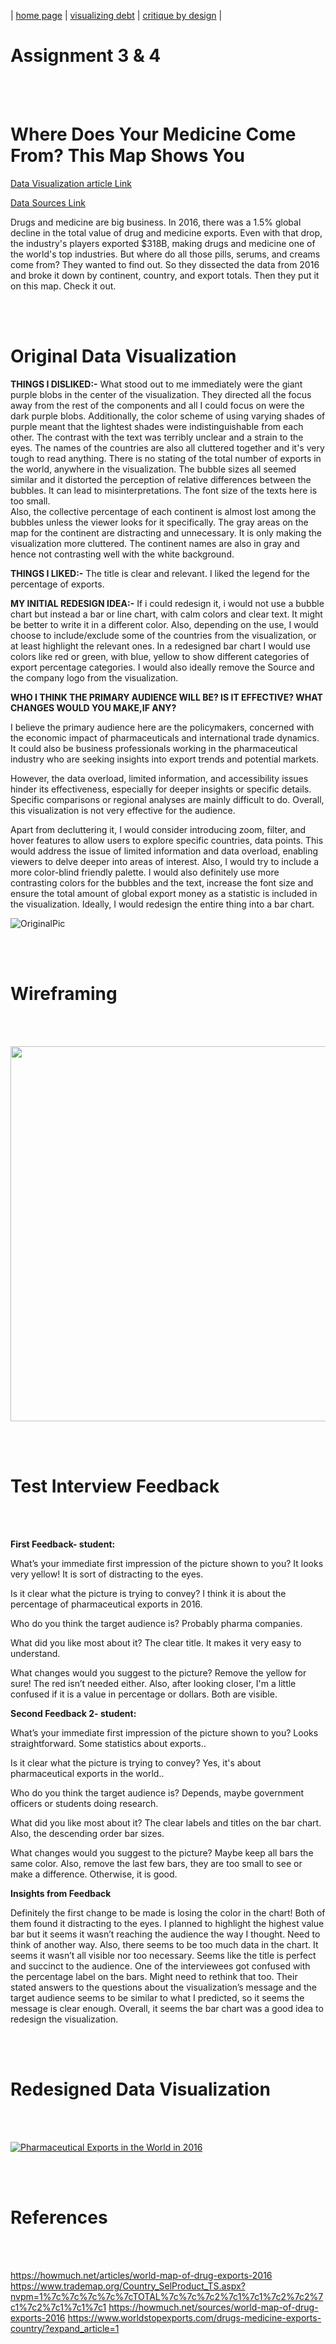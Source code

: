 | [home page](https://aishwarya1912s.github.io/portfolio/) | [visualizing debt](https://aishwarya1912s.github.io/portfolio/Visualizing_government_debt_part3.html) | [critique by design](https://aishwarya1912s.github.io/portfolio/critique-by-design.html) | 

# Assignment 3 & 4

  <br>  <br>
  
# Where Does Your Medicine Come From? This Map Shows You

[Data Visualization article Link](https://howmuch.net/articles/world-map-of-drug-exports-2016)   

[Data Sources Link](https://howmuch.net/sources/world-map-of-drug-exports-2016) 

Drugs and medicine are big business. In 2016, there was a 1.5% global decline in the total value of drug and medicine exports. Even with that drop, the industry's players exported $318B, making drugs and medicine one of the world's top industries. But where do all those pills, serums, and creams come from?  They wanted to find out. So they dissected the data from 2016 and broke it down by continent, country, and export totals. Then they put it on this map. Check it out.
  
  <br>  <br>

# Original Data Visualization


**THINGS I DISLIKED:-**
What stood out to me immediately were the giant purple blobs in the center of the visualization. They directed all the focus away from the rest of the components and all I could focus on were the dark purple blobs.
Additionally, the color scheme of using varying shades of purple meant that the lightest shades were indistinguishable from each other. The contrast with the text was terribly unclear and a strain to the eyes.
The names of the countries are also all cluttered together and it's very tough to read anything. 
There is no stating of the total number of exports in the world, anywhere in the visualization. 
The bubble sizes all seemed similar and it distorted the perception of relative differences between the bubbles. It can  lead to misinterpretations. 
The font size of the texts here is too small.  
Also, the collective percentage of each continent is almost lost among the bubbles unless the viewer looks for it specifically.
The gray areas on the map for the continent are distracting and unnecessary. It is only making the visualization more cluttered. 
The continent names are also in gray and hence not contrasting well with the white background. 

**THINGS I LIKED:-**
The title is clear and relevant.
I liked the legend for the percentage of exports. 

**MY INITIAL REDESIGN IDEA:-**
If i could redesign it, i would not use a bubble chart but instead a bar or line chart, with calm colors and clear text.  It might be better to write it in a different color. 
Also, depending on the use, I would choose to include/exclude some of the countries from the visualization, or at least highlight the relevant ones. In a redesigned bar chart I would use colors like red or green, with blue, yellow to show different categories of export percentage categories. I would also ideally remove the Source and the company logo from the visualization.

**WHO I THINK THE PRIMARY AUDIENCE WILL BE? IS IT EFFECTIVE? WHAT CHANGES WOULD YOU MAKE,IF ANY?**

I believe the primary audience here are the policymakers, concerned with the economic impact of pharmaceuticals and international trade dynamics. It could also be business professionals working in the pharmaceutical industry who are seeking insights into export trends and potential markets. 

However, the data overload, limited information, and accessibility issues hinder its effectiveness, especially for deeper insights or specific details. Specific comparisons or regional analyses are mainly difficult to do.  Overall, this visualization is not very effective for the audience.

Apart from decluttering it, I would consider introducing zoom, filter, and hover features to allow users to explore specific countries, data points. This would address the issue of limited information and data overload, enabling viewers to delve deeper into areas of interest. Also, I would try to include a more color-blind friendly palette. I would also definitely use more contrasting colors for the bubbles and the text, increase the font size and ensure the total amount of global export money as a statistic  is included in the visualization. Ideally, I would redesign the entire thing into a bar chart.

    
![OriginalPic](OriginalPic.jpeg)



  <br>  <br>

# Wireframing

  <br>  <br>

<img src="Wireframe.jpeg" width="600"/>

  <br>  <br>

# Test Interview Feedback

  <br>  <br>

**First Feedback- student:**

What’s your immediate first impression of the picture shown to you?
It looks very yellow! It is sort of distracting to the eyes.

Is it clear what the picture is trying to convey?
I think it is about the percentage of pharmaceutical exports in 2016.

Who do you think the target audience is?
Probably pharma companies.

What did you like most about it?
The clear title. It makes it very easy to understand.

What changes would you suggest to the picture?
Remove the yellow for sure! The red isn’t needed either. Also, after looking closer, I'm a little confused if it is a value in percentage or dollars. Both are visible.


**Second Feedback 2- student:**

 What’s your immediate first impression of the picture shown to you?
Looks straightforward. Some statistics about exports..

Is it clear what the picture is trying to convey?
Yes, it's about pharmaceutical exports in the world..

Who do you think the target audience is?
Depends, maybe government officers or students doing research.

What did you like most about it?
The clear labels and titles on the bar chart. Also, the descending order bar sizes.

What changes would you suggest to the picture?
Maybe keep all bars the same color. Also, remove the last few bars, they are too small to see or make a difference. Otherwise, it is good.


**Insights from Feedback**

Definitely the first change to be made is losing the color in the chart! Both of them found it distracting to the eyes. I planned to highlight the highest value bar but it seems it wasn’t reaching the audience the way I thought. Need to think of another way. 
Also, there seems to be too much data in the chart. It seems it wasn’t all visible nor too necessary. Seems like the title is perfect and succinct to the audience.
One of the interviewees got confused with the percentage label on the bars. Might need to rethink that too. Their stated answers to the questions about the visualization’s message and the target audience seems to be similar to what I predicted, so it seems the message is clear enough. Overall, it seems the bar chart was a good idea to redesign the visualization.



  <br>  <br>

# Redesigned Data Visualization
  <br>  <br>

    
<div class='tableauPlaceholder' id='viz1707274872295' style='position: relative'><noscript><a href='#'><img alt='Pharmaceutical Exports in the World in 2016 ' src='https:&#47;&#47;public.tableau.com&#47;static&#47;images&#47;Ph&#47;PharmaceuticalExportsintheWorldin2016&#47;Sheet1&#47;1_rss.png' style='border: none' /></a></noscript><object class='tableauViz'  style='display:none;'><param name='host_url' value='https%3A%2F%2Fpublic.tableau.com%2F' /> <param name='embed_code_version' value='3' /> <param name='site_root' value='' /><param name='name' value='PharmaceuticalExportsintheWorldin2016&#47;Sheet1' /><param name='tabs' value='no' /><param name='toolbar' value='yes' /><param name='static_image' value='https:&#47;&#47;public.tableau.com&#47;static&#47;images&#47;Ph&#47;PharmaceuticalExportsintheWorldin2016&#47;Sheet1&#47;1.png' /> <param name='animate_transition' value='yes' /><param name='display_static_image' value='yes' /><param name='display_spinner' value='yes' /><param name='display_overlay' value='yes' /><param name='display_count' value='yes' /><param name='language' value='en-US' /><param name='filter' value='publish=yes' />
</object></div>  
<script type='text/javascript'>                 
  var divElement = document.getElementById('viz1707274872295');    
  var vizElement = divElement.getElementsByTagName('object')[0];     
  vizElement.style.width='100%';
  vizElement.style.height=(divElement.offsetWidth*0.75)+'px';   
  var scriptElement = document.createElement('script');        
  scriptElement.src = 'https://public.tableau.com/javascripts/api/viz_v1.js';                    vizElement.parentNode.insertBefore(scriptElement, vizElement);     
</script>
  
  <br>  <br>
  

# References

  <br>  <br>
  
https://howmuch.net/articles/world-map-of-drug-exports-2016
https://www.trademap.org/Country_SelProduct_TS.aspx?nvpm=1%7c%7c%7c%7c%7cTOTAL%7c%7c%7c2%7c1%7c1%7c2%7c2%7c1%7c2%7c1%7c1%7c1
https://howmuch.net/sources/world-map-of-drug-exports-2016
https://www.worldstopexports.com/drugs-medicine-exports-country/?expand_article=1
